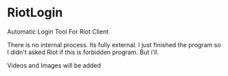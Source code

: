 # RiotLogin
Automatic Login Tool For Riot Client

There is no internal process. Its fully external.
I just finished the program so I didn't asked Riot if this is forbidden program. But i'll.

Videos and Images will be added
